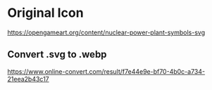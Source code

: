 # Original Icon
https://opengameart.org/content/nuclear-power-plant-symbols-svg

## Convert .svg to .webp
https://www.online-convert.com/result/f7e44e9e-bf70-4b0c-a734-21eea2b43c17
